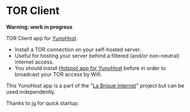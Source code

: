 # TOR Client

**Warning: work in progress**

TOR Client app for [YunoHost](http://yunohost.org/).

* Install a TOR connection on your self-hosted server.
* Useful for hosting your server behind a filtered (and/or non-neutral) internet access.
* You should install [Hotspot app for YunoHost](https://github.com/jvaubourg/hotspot_ynh) before in order to broadcast your TOR access by Wifi.

This YunoHost app is a part of the "[La Brique Internet](http://labriqueinter.net)" project but can be used independently.

Thanks to [ju](https://github.com/jvaubourg/) for quick startup.
